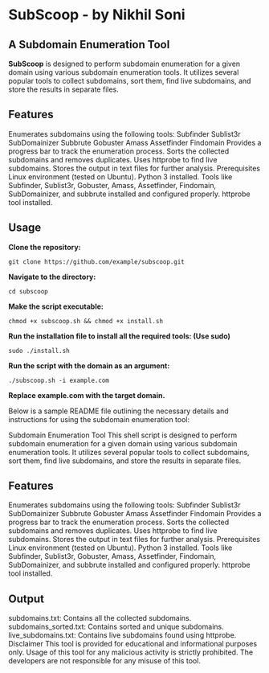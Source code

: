 # SubScoop - by Nikhil Soni 
## A Subdomain Enumeration Tool
**SubScoop** is designed to perform subdomain enumeration for a given domain using various subdomain enumeration tools. It utilizes several popular tools to collect subdomains, sort them, find live subdomains, and store the results in separate files.

## Features
Enumerates subdomains using the following tools:
Subfinder
Sublist3r
SubDomainizer
Subbrute
Gobuster
Amass
Assetfinder
Findomain
Provides a progress bar to track the enumeration process.
Sorts the collected subdomains and removes duplicates.
Uses httprobe to find live subdomains.
Stores the output in text files for further analysis.
Prerequisites
Linux environment (tested on Ubuntu).
Python 3 installed.
Tools like Subfinder, Sublist3r, Gobuster, Amass, Assetfinder, Findomain, SubDomainizer, and subbrute installed and configured properly.
httprobe tool installed.

## Usage
**Clone the repository:**
```
git clone https://github.com/example/subscoop.git
```

**Navigate to the directory:**
```
cd subscoop
```

**Make the script executable:**
```
chmod +x subscoop.sh && chmod +x install.sh
```

**Run the installation file to install all the required tools: (Use sudo)**
```
sudo ./install.sh
```

**Run the script with the domain as an argument:**
```
./subscoop.sh -i example.com
```

**Replace example.com with the target domain.**

Below is a sample README file outlining the necessary details and instructions for using the subdomain enumeration tool:

Subdomain Enumeration Tool
This shell script is designed to perform subdomain enumeration for a given domain using various subdomain enumeration tools. It utilizes several popular tools to collect subdomains, sort them, find live subdomains, and store the results in separate files.

## Features
Enumerates subdomains using the following tools:
Subfinder
Sublist3r
SubDomainizer
Subbrute
Gobuster
Amass
Assetfinder
Findomain
Provides a progress bar to track the enumeration process.
Sorts the collected subdomains and removes duplicates.
Uses httprobe to find live subdomains.
Stores the output in text files for further analysis.
Prerequisites
Linux environment (tested on Ubuntu).
Python 3 installed.
Tools like Subfinder, Sublist3r, Gobuster, Amass, Assetfinder, Findomain, SubDomainizer, and subbrute installed and configured properly.
httprobe tool installed.

## Output
subdomains.txt: Contains all the collected subdomains.
subdomains_sorted.txt: Contains sorted and unique subdomains.
live_subdomains.txt: Contains live subdomains found using httprobe.
Disclaimer
This tool is provided for educational and informational purposes only. Usage of this tool for any malicious activity is strictly prohibited. The developers are not responsible for any misuse of this tool.
